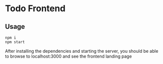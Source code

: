 # Todo Frontend

## Usage

```
npm i
npm start
```

After installing the dependencies and starting the server, you should be able to browse to localhost:3000 and see the frontend landing page
